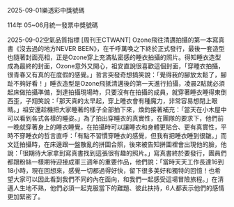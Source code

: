 
2025-09-01樂透彩中獎號碼

                                
114年 05~06月統一發票中獎號碼
                             
2025-09-02空氣品質指標
                              [周刊王CTWANT] Ozone飛往清邁拍攝的第一本寫真書《沒去過的地方NEVER BEEN》，在千呼萬喚之下終於正式發行，最後一套造型也隨著封面亮相，正是Ozone穿上充滿私密感的睡衣拍攝的照片。得知睡衣造型成為最終的封面，Ozone意外又開心，祖安直說很喜歡這個封面，「穿睡衣拍攝，很青春又有真的在度假的感覺。」哲言突發奇想搞笑說：「覺得我的腳放太鬆了，腳趾不夠好看！」睡衣造型是Ozone飛抵清邁後的第一天進行拍攝，凌晨2點就必須起床做拍攝準備，到達拍攝現場時，只要沒有在拍攝的成員，就穿著睡衣睡得東倒西歪，子翔笑說：「那天真的太早起，穿上睡衣會有種魔力，非常容易想閉上眼睛。」祖安還趁機把大家睡著的樣子全部拍下來，煥鈞接著補充：「當天在小木屋中可以看到各式各樣的睡姿。」為了拍出穿睡衣的真實性，在團隊的要求下，他們前一晚就穿著身上的睡衣睡覺，在拍攝時可以讓睡衣和身體更貼合、更有真實性，平時不穿睡衣的哲言直呼：「有點不習慣穿睡衣的感覺，但我有把睡衣睡到很皺。」而文廷拍攝時，在床邊跟一盤散亂的拼圖合照，後來被告知拼圖裡會出現他的臉，他說：「很期待大家拿到寫真書找到這張很有趣的照片。」寫真書終於要發行，團員們都跟粉絲一樣期待迎接成軍三週年的重要作品，他們說：「當時天天工作長達16到18小時，現在回想來，感覺一切都過得好快，留下很多美好和獨特的回憶！也希望大家可以因此看到我們不同的內在面向，和我們一起感受這場冒險旅程。」在清邁人生地不熟，他們必須一起克服當下的難題、彼此扶持，6人都表示他們的感情更加緊密了。